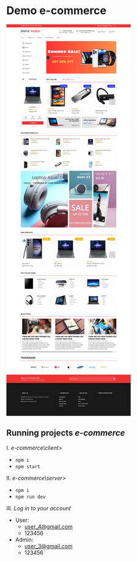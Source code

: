 # Demo e-commerce

![Demo](/review.png)

## Running projects *e-commerce*

I. *e-commerce\client>*
- `npm i`
- `npm start` 

II. *e-commerce\server>*
- `npm i`
- `npm run dev` 
  
III. *Log in to your account*
- User:
  - user_4@gmail.com
  - 123456
- Admin:
  - user_3@gmail.com
  - 123456